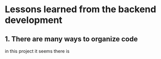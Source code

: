 # Lessons learned from the backend development

## 1. There are many ways to organize code
in this project it seems there is 
